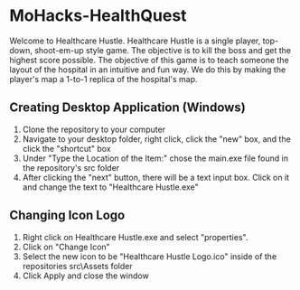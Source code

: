 # MoHacks-HealthQuest
Welcome to Healthcare Hustle.
Healthcare Hustle is a single player, top-down, shoot-em-up style game. The objective is to kill the boss and get the highest score possible.
The objective of this game is to teach someone the layout of the hospital in an intuitive and fun way. We do this by making the player's map a 1-to-1 replica of the hospital's map.

## Creating Desktop Application (Windows)
1. Clone the repository to your computer
2. Navigate to your desktop folder, right click, click the "new" box, and the click the "shortcut" box
3. Under "Type the Location of the Item:" chose the main.exe file found in the repository's src folder
4. After clicking the "next" button, there will be a text input box. Click on it and change the text to "Healthcare Hustle.exe"

## Changing Icon Logo
1. Right click on Healthcare Hustle.exe and select "properties".
2. Click on "Change Icon"
3. Select the new icon to be "Healthcare Hustle Logo.ico" inside of the repositories src\Assets folder
4. Click Apply and close the window
